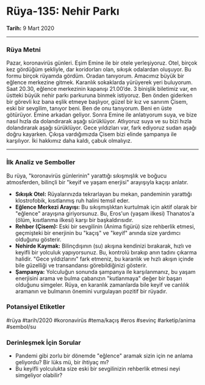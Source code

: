 # Rüya-135: Nehir Parkı
**Tarih:** 9 Mart 2020

---
### Rüya Metni

Pazar, koronavirüs günleri. Eşim Emine ile bir otele yerleşiyoruz. Otel, birçok kez gördüğüm şekliyle, dar koridorları olan, sıkışık odalardan oluşuyor. Bu formu birçok rüyamda gördüm. Oradan tanıyorum. Amacımız büyük bir eğlence merkezine gitmek. Karanlık sokaklarda yürüyerek yeri buluyorum. Saat 20.30, eğlence merkezinin kapanışı 21.00’de. 3 binişlik biletimiz var, en üstteki büyük nehir parkı parkuruna binmek istiyoruz. Ben önden giderken bir görevli kız bana eşlik etmeye başlıyor, güzel bir kız ve sanırım Çisem, eski bir sevgilim, tanıyor beni. Ben de onu tanıyorum. Beni en üste götürüyor. Emine arkadan geliyor. Sonra Emine ile anlatıyorum suya, ve bize nasıl hızla da dolandırarak aşağı sürüklüyor. Atlıyoruz suya ve su bizi hızla dolandırarak aşağı sürüklüyor. Gece yıldızları var, fark ediyoruz sudan aşağı doğru kayarken. Çıkışa vardığımızda Çisem bizi elinde şampanya ile karşılıyor. İki hakkımız daha kaldı, çabuk olmalıyız.

---
### İlk Analiz ve Semboller

Bu rüya, "koronavirüs günlerinin" yarattığı sıkışmışlık ve boğucu atmosferden, bilinçli bir "keyif ve yaşam enerjisi" arayışıyla kaçışı anlatır.

* **Sıkışık Otel:** Rüyalarınızda tekrarlayan bu mekan, pandeminin yarattığı klostrofobik, kısıtlanmış ruh halini temsil eder.
* **Eğlence Merkezi Arayışı:** Bu sıkışmışlıktan kurtulmak için aktif olarak bir "eğlence" arayışına giriyorsunuz. Bu, Eros'un (yaşam ilkesi) Thanatos'a (ölüm, kısıtlanma ilkesi) karşı bir başkaldırısıdır.
* **Rehber (Çisem):** Eski bir sevgilinin (Anima figürü) size rehberlik etmesi, geçmişteki bir enerjinin bu "kaçış" ve "keyif" anında size yardımcı olduğunu gösterir.
* **Nehirde Kaymak:** Bilinçdışının (su) akışına kendinizi bırakarak, hızlı ve keyifli bir yolculuk yapıyorsunuz. Bu, kontrolü bırakıp anın tadını çıkarma halidir. "Gece yıldızlarını" fark etmeniz, bu karanlık ve hızlı akışın içinde bile güzelliği ve transandansı görebildiğinizi gösterir.
* **Şampanya:** Yolculuğun sonunda şampanya ile karşılanmanız, bu yaşam enerjisini arama ve bulma çabanızın "kutlanmaya" değer bir başarı olduğunu simgeler. Rüya, en karanlık zamanlarda bile keyif ve canlılık aramanın ve bulmanın önemini vurgulayan pozitif bir rüyadır.

### Potansiyel Etiketler
#rüya #tarih/2020 #koronavirüs #tema/kaçış #eros #sevinç #arketip/anima #sembol/su

### Derinleşmek İçin Sorular
* Pandemi gibi zorlu bir dönemde "eğlence" aramak sizin için ne anlama geliyordu? Bir lüks mü, bir ihtiyaç mı?
* Bu keyifli yolculukta size eski bir sevgilinizin rehberlik etmesi neyi simgeliyor olabilir?
